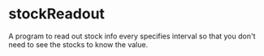 # stockReadout
A program to read out stock info every specifies interval so that you don't need to see the stocks to know the value. 
